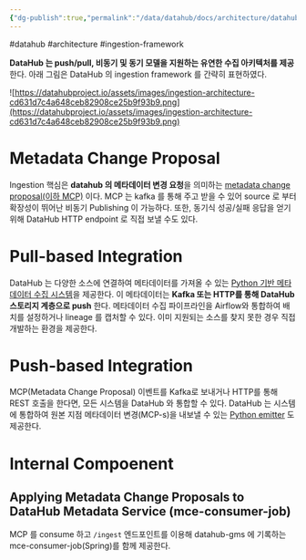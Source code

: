 ```yaml
---
{"dg-publish":true,"permalink":"/data/datahub/docs/architecture/datahub-architecture-ingestion-framework/","created":"","updated":""}
---
```


#datahub #architecture #ingestion-framework

**DataHub 는 push/pull, 비동기 및 동기 모델을 지원하는 유연한 수집 아키텍처를 제공**한다. 아래 그림은 DataHub 의 ingestion framework 를 간략히 표현하였다.

![https://datahubproject.io/assets/images/ingestion-architecture-cd631d7c4a648ceb82908ce25b9f93b9.png](https://datahubproject.io/assets/images/ingestion-architecture-cd631d7c4a648ceb82908ce25b9f93b9.png)

# Metadata Change Proposal
Ingestion 핵심은 **datahub 의 메타데이터 변경 요청**을 의미하는 [metadata change proposal(이하 MCP)]() 이다. MCP 는 kafka 를 통해 주고 받을 수 있어 source 로 부터 확장성이 뛰어난 비동기 Publishing 이 가능하다. 또한, 동기식 성공/실패 응답을 얻기 위해 DataHub HTTP endpoint 로 직접 보낼 수도 있다.

# Pull-based Integration
DataHub 는 다양한 소스에 연결하여 메타데이터를 가져올 수 있는 [Python 기반 메타데이터 수집 시스템](https://datahubproject.io/docs/metadata-ingestion/)을 제공한다. 이 메타데이터는 **Kafka 또는 HTTP를 통해 DataHub 스토리지 계층으로 push** 한다. 메타데이터 수집 파이프라인을 Airflow와 통합하여 배치를 설정하거나 lineage 를 캡처할 수 있다. 이미 지원되는 소스를 찾지 못한 경우 직접 개발하는 환경을 제공한다.

# Push-based Integration
MCP(Metadata Change Proposal) 이벤트를 Kafka로 보내거나 HTTP를 통해 REST 호출을 한다면, 모든 시스템을 DataHub 와 통합할 수 있다. DataHub 는 시스템에 통합하여 원본 지점 메타데이터 변경(MCP-s)을 내보낼 수 있는 [Python emitter](https://datahubproject.io/docs/metadata-ingestion/#using-as-a-library) 도 제공한다.

# Internal Compoenent
## Applying Metadata Change Proposals to DataHub Metadata Service (mce-consumer-job)
MCP 를 consume 하고 `/ingest` 엔드포인트를 이용해 datahub-gms 에 기록하는 mce-consumer-job(Spring)를 함께 제공한다.